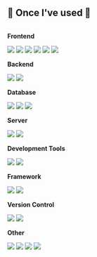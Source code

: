 ## 🔨 Once I've used 🔨
<div style="display:flex; flex-direction:column; align-items:flex-start;">
    <!-- Frontend -->
      <p><strong>Frontend</strong></p>
    <div>
      <img src="https://img.shields.io/badge/html5-E34F26?style=for-the-badge&logo=html5&logoColor=white"/>
      <img src="https://img.shields.io/badge/css-1572B6?style=for-the-badge&logo=css3&logoColor=white"/>
      <img src="https://img.shields.io/badge/javascript-F7DF1E?style=for-the-badge&logo=javascript&logoColor=black"/>
      <img src="https://img.shields.io/badge/react.js-61DAFB?style=for-the-badge&logo=react&logoColor=black"/>
      <img src="https://img.shields.io/badge/jquery-0769AD?style=for-the-badge&logo=jquery&logoColor=white">
      <img src="https://img.shields.io/badge/Ajax-00B388?style=for-the-badge&logo=Ajax&logoColor=white">
    </div>
    <!-- Backend -->
    <p><strong>Backend</strong></p>
    <div>
      <img src="https://img.shields.io/badge/java-007396?style=for-the-badge&logo=java&logoColor=white">
      <img src="https://img.shields.io/badge/node.js-339933?style=for-the-badge&logo=Node.js&logoColor=white"/>
    </div>
    <!-- Database -->
    <p><strong>Database</strong></p>
    <div>
      <img src="https://img.shields.io/badge/oracle-F80000?style=for-the-badge&logo=oracle&logoColor=white">
      <img src="https://img.shields.io/badge/mysql-4479A1?style=for-the-badge&logo=mysql&logoColor=white"/>
      <img src="https://img.shields.io/badge/mariaDB-003545?style=for-the-badge&logo=mariaDB&logoColor=white"/>
    </div>
    <!-- Server -->
    <p><strong>Server</strong></p>
    <div>
      <img src="https://img.shields.io/badge/apache tomcat-F8DC75?style=for-the-badge&logo=apachetomcat&logoColor=black">
<!--       <img src="https://img.shields.io/badge/linux-FCC624?style=for-the-badge&logo=linux&logoColor=black">  -->
<!--       <img src="https://img.shields.io/badge/Amazon AWS-232F3E?style=for-the-badge&logo=amazon aws&logoColor=white">  -->
      <img src="https://img.shields.io/badge/Docker-2496ED?style=for-the-badge&logo=Docker&logoColor=white"/>
    </div>
    <!-- Development Tools -->
    <p><strong>Development Tools</strong></p>
    <div>
      <img src="https://img.shields.io/badge/IntelliJ IDEA-000000?style=for-the-badge&logo=IntelliJ IDEA&logoColor=white"/>
      <img src="https://img.shields.io/badge/Visual Studio Code-007ACC?style=for-the-badge&logo=Visual Studio Code&logoColor=white"/>
    </div>
    <!-- Framework -->
    <p><strong>Framework</strong></p>
    <div>
      <img src="https://img.shields.io/badge/spring-6DB33F?style=for-the-badge&logo=spring&logoColor=white"/>
      <img src="https://img.shields.io/badge/springboot-6DB33F?style=for-the-badge&logo=springboot&logoColor=white"/>
    </div>
    <!-- Version Control -->
    <p><strong>Version Control</strong></p>
    <div>
      <img src="https://img.shields.io/badge/git-F05032?style=for-the-badge&logo=git&logoColor=white"/>
      <img src="https://img.shields.io/badge/github-181717?style=for-the-badge&logo=github&logoColor=white"/>
    </div>
    <!-- Other -->
    <p><strong>Other</strong></p>
    <div>
      <img src="https://img.shields.io/badge/gradle-02303A?style=for-the-badge&logo=gradle&logoColor=white">
      <img src="https://img.shields.io/badge/Maven-C71A36?style=for-the-badge&logo=Apache Maven&logoColor=white">
      <img src="https://img.shields.io/badge/JSON-000000?style=for-the-badge&logo=json&logoColor=white"/>
      <img src="https://img.shields.io/badge/Postman-FF6C37?style=for-the-badge&logo=Postman&logoColor=white"/>
<!--       <img src="https://img.shields.io/badge/Kotlin-7F52FF?style=flat-square&logo=kotlin&logoColor=white"> -->
<!--       <img src="https://img.shields.io/badge/Andoid Studio-3DDC84?style=flat-square&logo=android studio&logoColor=white"> -->
    </div>
    
  <br>
</div>

